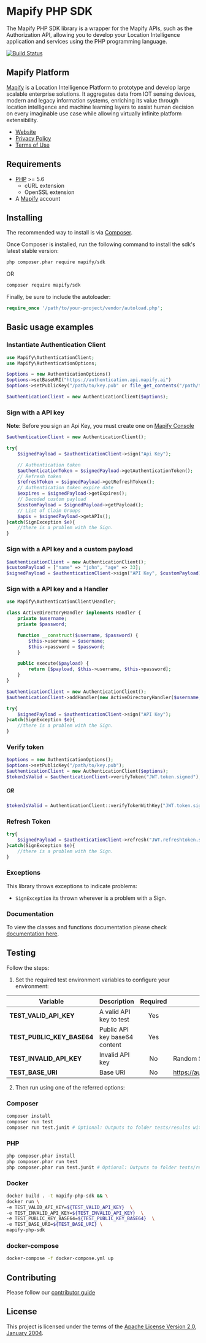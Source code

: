 # Mapify PHP SDK

The Mapify PHP SDK library is a wrapper for the Mapify APIs, such as the Authorization API, allowing you to develop your Location Intelligence application and services using the PHP programming language.

[![Build Status](https://builder.mapify.ai/buildStatus/icon?subject=Build%20Status&job=mapify-php-sdk)]()

## Mapify Platform

[Mapify](https://www.mapify.ai/) is a Location Intelligence Platform to prototype and develop large scalable enterprise solutions. It aggregates data from IOT sensing devices, modern and legacy information systems, enriching its value through location intelligence and machine learning layers to assist human decision on every imaginable use case while allowing virtually infinite platform extensibility.

* [Website](https://www.mapify.ai/)
* [Privacy Policy](https://www.mapify.ai/privacy/)
* [Terms of Use](https://www.mapify.ai/terms/)

## Requirements

* [PHP](https://www.php.net/) >= 5.6
  * cURL extension
  * OpenSSL extension
* A [Mapify](https://www.mapify.ai/) account

## Installing

The recommended way to install is via [Composer](https://getcomposer.org/).

Once Composer is installed, run the following command to install the sdk's latest stable version:

```bash
php composer.phar require mapify/sdk
```

OR

```bash
composer require mapify/sdk
```

Finally, be sure to include the autoloader:

```php
require_once '/path/to/your-project/vendor/autoload.php';
```

## Basic usage examples

### Instantiate Authentication Client

```php
use Mapify\AuthenticationClient;
use Mapify\AuthenticationOptions;

$options = new AuthenticationOptions()
$options->setBaseURI("https://authentication.api.mapify.ai")
$options->setPublicKey("/path/to/key.pub" or file_get_contents("/path/to/key.pub"));

$authenticationClient = new AuthenticationClient($options);
```

### Sign with a API key

**Note:** Before you sign an Api Key, you must create one on [Mapify Console](https://console.mapify.ai/)

```php
$authenticationClient = new AuthenticationClient();

try{
    $signedPayload = $authenticationClient->sign("Api Key");

    // Authentication token
    $authenticationToken = $signedPayload->getAuthenticationToken();
    // Refresh token
    $refreshToken = $signedPayload->getRefreshToken();
    // Authentication token expire date
    $expires = $signedPayload->getExpires();
    // Decoded custom payload
    $customPayload = $signedPayload->getPayload();
    // List of Claim Groups
    $apis = $signedPayload->getAPIs();
}catch(SignException $e){
    //there is a problem with the Sign.
}
```

### Sign with a API key and a custom payload

```php
$authenticationClient = new AuthenticationClient();
$customPayload = ["name" => "john", "age" => 33];
$signedPayload = $authenticationClient->sign("API Key", $customPayload);
```

### Sign with a API key and a Handler

```php
use Mapify\AuthenticationClient\Handler;

class ActiveDirectoryHandler implements Handler {
    private $username;
    private $password;

    function __construct($username, $password) {
        $this->username = $username;
        $this->password = $password;
    }

    public execute($payload) {
        return [$payload, $this->username, $this->password];
    }
}

$authenticationClient = new AuthenticationClient();
$authenticationClient->addHandler(new ActiveDirectoryHandler($username, $password))

try{
    $signedPayload = $authenticationClient->sign("API Key");
}catch(SignException $e){
    //there is a problem with the Sign.
}
```

### Verify token

```php
$options = new AuthenticationOptions();
$options->setPublicKey("/path/to/key.pub");
$authenticationClient = new AuthenticationClient($options);
$tokenIsValid = $authenticationClient->verifyToken("JWT.token.signed");
```

##### OR

```php
$tokenIsValid = AuthenticationClient::verifyTokenWithKey("JWT.token.signed", "/path/to/key.pub")
```

### Refresh Token

```php
try{
    $signedPayload = $authenticationClient->refresh("JWT.refreshtoken.signed");
}catch(SignException $e){
    //there is a problem with the Sign.
}
```

### Exceptions

This library throws exceptions to indicate problems:

* `SignException` its thrown wherever is a problem with a Sign.

### Documentation

To view the classes and functions documentation please check [documentation here](docs/DOCUMENTATION.md).

## Testing

Follow the steps:

1. Set the required test environment variables to configure your environment:

| Variable   |      Description      | Required |  Default |
|------------| --------------------- | :--------: | ------- | 
| **TEST_VALID_API_KEY** |  A valid API key to test | Yes | |
| **TEST_PUBLIC_KEY_BASE64** | Public API key base64 content |  Yes |  |
| **TEST_INVALID_API_KEY** | Invalid API key | No | Random String |
| **TEST_BASE_URI** | Base URI | No | https://authentication.api.mapify.ai |  |

2. Then run using one of the referred options:

### Composer

```sh
composer install
composer run test
composer run test.junit # Optional: Outputs to folder tests/results with a JUnit format
```

### PHP

```sh
php composer.phar install
php composer.phar run test
php composer.phar run test.junit # Optional: Outputs to folder tests/results with a JUnit format
```

### Docker

```sh
docker build . -t mapify-php-sdk && \
docker run \
-e TEST_VALID_API_KEY=${TEST_VALID_API_KEY}  \
-e TEST_INVALID_API_KEY=${TEST_INVALID_API_KEY}  \
-e TEST_PUBLIC_KEY_BASE64=${TEST_PUBLIC_KEY_BASE64}  \
-e TEST_BASE_URI=${TEST_BASE_URI} \
mapify-php-sdk
```

### docker-compose

```sh
docker-compose -f docker-compose.yml up
```

## Contributing

Please follow our [contributor guide](/CONTRIBUTING.md)

## License

This project is licensed under the terms of the [Apache License Version 2.0, January 2004](http://www.apache.org/licenses/LICENSE-2.0).
